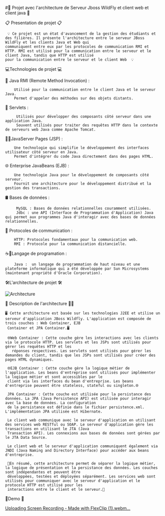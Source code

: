 #🚀  Projet avec l'architecture de Serveur Jboss WildFly et client web et client java 🚀

📋 Presentation de projet 📋 
 
     💡 Ce projet est un état d'avancement de la gestion des étudiants et des filières. Il présente l'architecture entre le serveur JBoss WildFly et les clients Java et Web qui 
    communiquent entre eux par les protocoles de communication RMI et HTTP. RMI est utilisé pour la communication entre le serveur et le client Java, tandis que HTTP est utilisé
    pour la communication entre le serveur et le client Web  💡

💻Technologies de projet 💻

   📡 Java RMI (Remote Method Invocation) :
    
        Utilisé pour la communication entre le client Java et le serveur Java.
        Permet d'appeler des méthodes sur des objets distants.
     
   🔄 Servlets :

         Utilisés pour développer des composants côté serveur dans une application Java.
         Souvent utilisés pour traiter des requêtes HTTP dans le contexte de serveurs web Java comme Apache Tomcat.

   🧑‍💻JavaServer Pages (JSP) :

        Une technologie qui simplifie le développement des interfaces utilisateur côté serveur en Java.
        Permet d'intégrer du code Java directement dans des pages HTML.


   🌐 Enterprise JavaBeans (EJB) :

        Une technologie Java pour le développement de composants côté serveur.
        Fournit une architecture pour le développement distribué et la gestion des transactions.


   🛢️ Bases de données :

         MySQL : Bases de données relationnelles couramment utilisées.
         Jdbc : une API (Interface de Programmation d'Application) Java qui permet aux programmes Java d'interagir avec des bases de données relationnelles.

   💬 Protocoles de communication :

        HTTP: Protocoles fondamentaux pour la communication web.
        RMI : Protocole pour la communication distancielle.

  ☕🚀Langage de programation :
        
        Java :  un langage de programmation de haut niveau et une plateforme informatique qui a été développée par Sun Microsystems (maintenant propriété d'Oracle Corporation).

🛠️L'architecture de projet 🛠️

   ![Architecture](https://github.com/asmaElouali/ClientWeb-ClientJava/assets/127212498/e94cf1a8-9299-4c1a-841e-af1a61978e35)




🧐 Description de l'architecture 🧐🤖

    🖥️ Cette architecture est basée sur les technologies J2EE et utilise un serveur d'application JBoss Wildfly. L'application est composée de trois couches : Web Container, EJB 
     Container et JPA Container.🖥️

     🌐Web Container : Cette couche gère les interactions avec les clients via le protocole HTTP. Les servlets et les JSPs sont utilisés pour gérer les requêtes HTTP et les 
       réponses respectives. Les servlets sont utilisés pour gérer les demandes du client, tandis que les JSPs sont utilisés pour créer des pages HTML dynamiques.

     🌐EJB Container : Cette couche gère la logique métier de l'application. Les beans d'entreprise sont utilisés pour implémenter la logique métier et sont accessibles par le 
     client via les interfaces du bean d'entreprise. Les beans d'entreprise peuvent être stateless, stateful ou singleton.🌐

     JPA Container : Cette couche est utilisée pour la persistance des données. La JPA (Java Persistence API) est utilisée pour interagir avec la base de données. La configuration 
     de la persistance est définie dans le fichier persistence.xml. L'implémentation JPA utilisée est Hibernate.

     Le client web communique avec le serveur d'application en utilisant des services web RESTful ou SOAP. Le serveur d'application gère les transactions en utilisant le JTA (Java 
     Transaction API). Les connexions aux bases de données sont gérées par le JTA Data Source.

     Le client web et le serveur d'application communiquent également via JNDI (Java Naming and Directory Interface) pour accéder aux beans d'entreprise.

     📑En résumé, cette architecture permet de séparer la logique métier, la logique de présentation et la persistance des données. Les couches sont indépendantes et peuvent être 
     développées, testées et déployées séparément. Les services web sont utilisés pour communiquer avec le serveur d'application et le protocole HTTP est utilisé pour les 
     interactions entre le client et le serveur.📑



  🎥Demo 🎥


[Uploading Screen Recording - Made with FlexClip (1).webm…]()










































  

    
   
      
    
    
